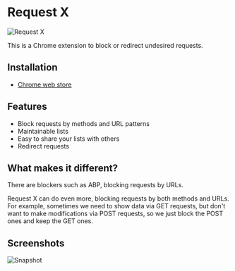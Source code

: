 # Request X

![Request X](https://user-images.githubusercontent.com/3139113/47605468-5e024c00-da39-11e8-9762-2ba6c4a4f7cc.png)

This is a Chrome extension to block or redirect undesired requests.

## Installation

* [Chrome web store](https://chrome.google.com/webstore/detail/request-blocker/cblonkdlnemhdeefhmaoiijjaedcphbf)

## Features

* Block requests by methods and URL patterns
* Maintainable lists
* Easy to share your lists with others
* Redirect requests

## What makes it different?

There are blockers such as ABP, blocking requests by URLs.

Request X can do even more, blocking requests by both methods and
URLs. For example, sometimes we need to show data via GET requests, but
don't want to make modifications via POST requests, so we just block
the POST ones and keep the GET ones.

## Screenshots

![Snapshot](https://user-images.githubusercontent.com/3139113/58897021-f1b39d80-8729-11e9-979a-f823a5783d8b.png)
